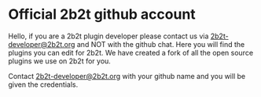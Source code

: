 # Official 2b2t github account
Hello, if you are a 2b2t plugin developer please contact us via 2b2t-developer@2b2t.org and NOT with the github chat.
Here you will find the plugins you can edit for 2b2t. We have created a fork of all the open source plugins we use on 2b2t for you.

Contact 2b2t-developer@2b2t.org with your github name and you will be given the credentials.
